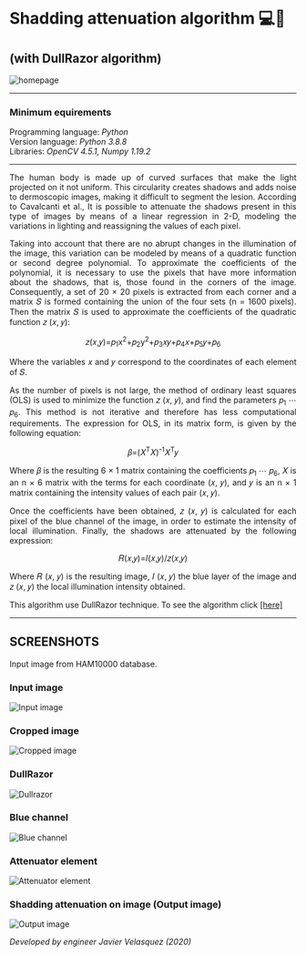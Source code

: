 # Shadding attenuation algorithm 💻🧬
## (with DullRazor algorithm)
<img src="screenshots/screenshot_0.png" alt="homepage"><br>
<hr>

### Minimum equirements 

<p>Programming language: <i>Python</i><br>
Version language: <i>Python 3.8.8</i><br>
Libraries: <i>OpenCV 4.5.1, Numpy 1.19.2</i><br>
</p>
<hr>

<p style="text-align:justify;">The human body is made up of curved surfaces that make the light projected on it not uniform. This circularity creates shadows and adds noise to dermoscopic images, making it difficult to segment the lesion. According to Cavalcanti et al., It is possible to attenuate the shadows present in this type of images by means of a linear regression in 2-D, modeling the variations in lighting and reassigning the values of each pixel.</p>

<p style="text-align:justify;">Taking into account that there are no abrupt changes in the illumination of the image, this variation can be modeled by means of a quadratic function or second degree polynomial. To approximate the coefficients of the polynomial, it is necessary to use the pixels that have more information about the shadows, that is, those found in the corners of the image. Consequently, a set of 20 × 20 pixels is extracted from each corner and a matrix 𝑆 is formed containing the union of the four sets (n = 1600 pixels). Then the matrix 𝑆 is used to approximate the coefficients of the quadratic function 𝑧 (𝑥, 𝑦):</p>

<p style="text-align:center;">𝑧(𝑥,𝑦)=𝑝<sub>1</sub>x<sup>2</sup>+𝑝<sub>2</sub>y<sup>2</sup>+𝑝<sub>3</sub>𝑥𝑦+𝑝<sub>4</sub>𝑥+𝑝<sub>5</sub>𝑦+𝑝<sub>6</sub></p>

<p style="text-align:justify;">Where the variables 𝑥 and 𝑦 correspond to the coordinates of each element of 𝑆.</p>

<p style="text-align:justify;">As the number of pixels is not large, the method of ordinary least squares (OLS) is used to minimize the function 𝑧 (𝑥, 𝑦), and find the parameters 𝑝<sub>1</sub> ⋯ 𝑝<sub>6</sub>. This method is not iterative and therefore has less computational requirements. The expression for OLS, in its matrix form, is given by the following equation:</p>

<p style="text-align:center;">𝛽=(𝑋<sup>T</sup>𝑋)<sup>-1</sup>𝑋<sup>T</sup>𝑦</p>

<p style="text-align:justify;">Where 𝛽 is the resulting 6 × 1 matrix containing the coefficients 𝑝<sub>1</sub> ⋯ 𝑝<sub>6</sub>, 𝑋 is an n × 6 matrix with the terms for each coordinate (𝑥, 𝑦), and 𝑦 is an n × 1 matrix containing the intensity values of each pair (𝑥, 𝑦).</p>

<p style="text-align:justify;">Once the coefficients have been obtained, 𝑧 (𝑥, 𝑦) is calculated for each pixel of the blue channel of the image, in order to estimate the intensity of local illumination. Finally, the shadows are attenuated by the following expression:</p>

<p style="text-align:center;">𝑅(𝑥,𝑦)=𝐼(𝑥,𝑦)/𝑧(𝑥,𝑦)</p>

<p style="text-align:justify;">Where 𝑅 (𝑥, 𝑦) is the resulting image, 𝐼 (𝑥, 𝑦) the blue layer of the image and 𝑧 (𝑥, 𝑦) the local illumination intensity obtained.</p>

<p style="text-align:justify;">This algorithm use DullRazor technique. To see the algorithm click <a href="https://github.com/BlueDokk/Dullrazor-algorithm" target="blank">[here]</a></p>

<hr>

## SCREENSHOTS

<p>Input image from HAM10000 database.</p>

### Input image
<img src="screenshots/screenshot_1.png" alt="Input image"><br>

### Cropped image
<img src="screenshots/screenshot_2.png" alt="Cropped image"><br>

### DullRazor
<img src="screenshots/screenshot_6.png" alt="Dullrazor"><br>

### Blue channel
<img src="screenshots/screenshot_3.png" alt="Blue channel"><br>

### Attenuator element
<img src="screenshots/screenshot_4.png" alt="Attenuator element"><br>

### Shadding attenuation on image (Output image)
<img src="screenshots/screenshot_5.png" alt="Output image"><br>

<p><i>Developed by engineer Javier Velasquez (2020)</i></p>
